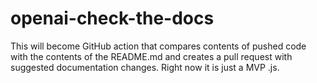 # openai-check-the-docs
This will become GitHub action that compares contents of pushed code with the contents of the README.md and creates a pull request with suggested documentation changes. Right now it is just a MVP .js.
